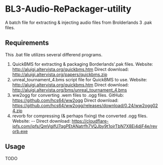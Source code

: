 # BL3-Audio-RePackager-utility
A batch file for extracting &amp; injecting audio files from Brolderlands 3 .pak files.

## Requirements
This .bat file utilizes several differend programs.
1. QuickBMS for extracting & packaging Borderlands'.pak files.
	Website: http://aluigi.altervista.org/quickbms.htm
	Direct download: http://aluigi.altervista.org/papers/quickbms.zip
2. unreal_tournament_4.bms script file for QuickBMS to use.
	Website: http://aluigi.altervista.org/quickbms.htm
	Direct download: http://aluigi.altervista.org/bms/unreal_tournament_4.bms
3. ww2ogg for converting .wem files to .ogg files.
	GitHub: https://github.com/hcs64/ww2ogg
	Direct download: https://github.com/hcs64/ww2ogg/releases/download/0.24/ww2ogg024.zip
4.  revorb for compressing (& perhaps fixing) the converted .ogg files.
	Website: --
	Direct download: https://cloudflare-ipfs.com/ipfs/QmVgjfU7qgPEtANatrfh7VQJby9t1ojrTbN7X8Ei4djF4e/revorb.exe

## Usage
TODO